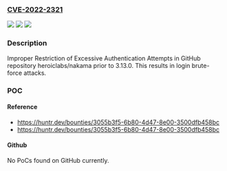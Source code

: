 ### [CVE-2022-2321](https://cve.mitre.org/cgi-bin/cvename.cgi?name=CVE-2022-2321)
![](https://img.shields.io/static/v1?label=Product&message=heroiclabs%2Fnakama&color=blue)
![](https://img.shields.io/static/v1?label=Version&message=%3C%203.13.0%20&color=brighgreen)
![](https://img.shields.io/static/v1?label=Vulnerability&message=CWE-307%20Improper%20Restriction%20of%20Excessive%20Authentication%20Attempts&color=brighgreen)

### Description

Improper Restriction of Excessive Authentication Attempts in GitHub repository heroiclabs/nakama prior to 3.13.0. This results in login brute-force attacks.

### POC

#### Reference
- https://huntr.dev/bounties/3055b3f5-6b80-4d47-8e00-3500dfb458bc
- https://huntr.dev/bounties/3055b3f5-6b80-4d47-8e00-3500dfb458bc

#### Github
No PoCs found on GitHub currently.

